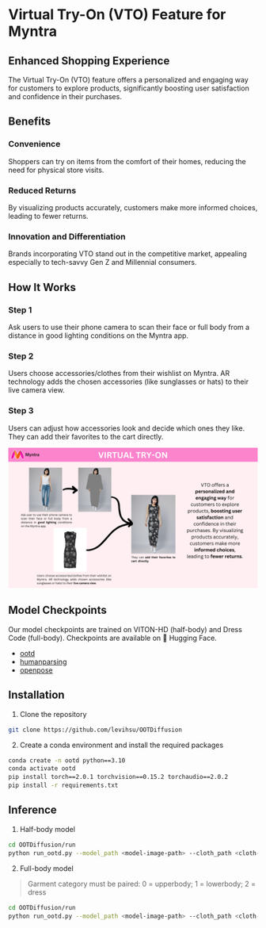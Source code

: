 # Virtual Try-On (VTO) Feature for Myntra

## Enhanced Shopping Experience
The Virtual Try-On (VTO) feature offers a personalized and engaging way for customers to explore products, significantly boosting user satisfaction and confidence in their purchases.

## Benefits

### Convenience
Shoppers can try on items from the comfort of their homes, reducing the need for physical store visits.

### Reduced Returns
By visualizing products accurately, customers make more informed choices, leading to fewer returns.

### Innovation and Differentiation
Brands incorporating VTO stand out in the competitive market, appealing especially to tech-savvy Gen Z and Millennial consumers.

## How It Works

### Step 1
Ask users to use their phone camera to scan their face or full body from a distance in good lighting conditions on the Myntra app.

### Step 2
Users choose accessories/clothes from their wishlist on Myntra. AR technology adds the chosen accessories (like sunglasses or hats) to their live camera view.

### Step 3
Users can adjust how accessories look and decide which ones they like. They can add their favorites to the cart directly.

![Demo](Gallery-Photos/images/demo.png)

## Model Checkpoints
Our model checkpoints are trained on VITON-HD (half-body) and Dress Code (full-body). Checkpoints are available on 🤗 Hugging Face.

- [ootd](https://huggingface.co/levihsu/OOTDiffusion)
- [humanparsing](https://huggingface.co/levihsu/humanparsing)
- [openpose](https://huggingface.co/levihsu/openpose)

## Installation
1. Clone the repository

```sh
git clone https://github.com/levihsu/OOTDiffusion
```

2. Create a conda environment and install the required packages

```sh
conda create -n ootd python==3.10
conda activate ootd
pip install torch==2.0.1 torchvision==0.15.2 torchaudio==2.0.2
pip install -r requirements.txt
```

## Inference
1. Half-body model

```sh
cd OOTDiffusion/run
python run_ootd.py --model_path <model-image-path> --cloth_path <cloth-image-path> --scale 2.0 --sample 4
```

2. Full-body model 

> Garment category must be paired: 0 = upperbody; 1 = lowerbody; 2 = dress

```sh
cd OOTDiffusion/run
python run_ootd.py --model_path <model-image-path> --cloth_path <cloth-image-path> --model_type dc --category 2 --scale 2.0 --sample 4
```
